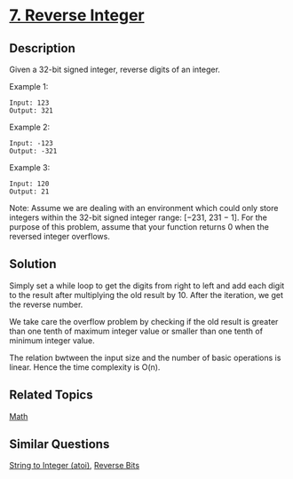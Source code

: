 # [7. Reverse Integer](https://leetcode.com/problems/reverse-integer)

## Description

Given a 32-bit signed integer, reverse digits of an integer.

Example 1:

```
Input: 123
Output: 321
```

Example 2:

```
Input: -123
Output: -321
```

Example 3:

```
Input: 120
Output: 21
```

Note:
Assume we are dealing with an environment which could only store integers within the 32-bit signed integer range: [−231,  231 − 1]. For the purpose of this problem, assume that your function returns 0 when the reversed integer overflows.

## Solution

Simply set a while loop to get the digits from right to left and add each digit to the result after multiplying the old result by 10. After the iteration, we get the reverse number.

We take care the overflow problem by checking if the old result is greater than one tenth of maximum integer value or smaller than one tenth of minimum integer value.

The relation bwtween the input size and the number of basic operations is linear. Hence the time complexity is O(n).

## Related Topics

[Math](https://leetcode.com/tag/math/) 

## Similar Questions

[String to Integer (atoi)](https://leetcode.com/problems/string-to-integer-atoi/), [Reverse Bits](https://leetcode.com/problems/reverse-bits/)
